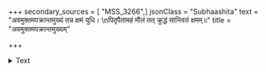 +++
secondary_sources = [ "MSS_3266",]
jsonClass = "Subhaashita"
text = "अवमुक्तमपक्रान्तमुख्यं तन्न क्षमं युधि।  \nपितृपैतामहं मौलं तत् क्रुद्धं सान्त्वितं क्षमम्॥"
title = "अवमुक्तमपक्रान्तमुख्यम्"

+++

<details><summary>Text</summary>

अवमुक्तमपक्रान्तमुख्यं तन्न क्षमं युधि।  
पितृपैतामहं मौलं तत् क्रुद्धं सान्त्वितं क्षमम्॥
</details>
